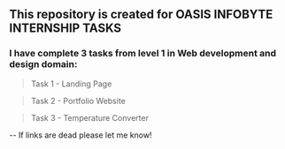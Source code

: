 ## This repository is created for OASIS INFOBYTE INTERNSHIP TASKS

### I have complete 3 tasks from level 1 in Web development and design domain:

>Task 1 - Landing Page

>Task 2 - Portfolio Website

>Task 3 - Temperature Converter

-- If links are dead please let me know!


